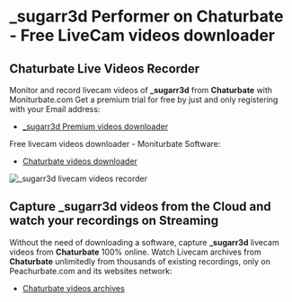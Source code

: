# _sugarr3d Performer on Chaturbate - Free LiveCam videos downloader

## Chaturbate Live Videos Recorder

Monitor and record livecam videos of **_sugarr3d** from **Chaturbate** with Moniturbate.com
Get a premium trial for free by just and only registering with your Email address:
* [_sugarr3d Premium videos downloader](https://moniturbate.com/request-demo-licence-key.html)

Free livecam videos downloader - Moniturbate Software:
* [Chaturbate videos downloader](https://moniturbate.com/moniturbate-download-software.html)

![_sugarr3d livecam videos recorder](https://peachurnet.com/templates/moniturbate-software.png)


## Capture _sugarr3d videos from the Cloud and watch your recordings on Streaming

Without the need of downloading a software, capture **_sugarr3d** livecam videos from **Chaturbate** 100% online.
Watch Livecam archives from **Chaturbate** unlimitedly from thousands of existing recordings, only on Peachurbate.com and its websites network:
* [Chaturbate videos archives](https://peachurnet.com/)